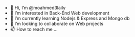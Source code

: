 - 👋 Hi, I’m @moahmed3laily
- 👀 I’m interested in Back-End Web development
- 🌱 I’m currently learning Nodejs & Express and Mongo db
- 💞️ I’m looking to collaborate on Web projects
- 📫 How to reach me ...

<!---
moahmed3laily/moahmed3laily is a ✨ special ✨ repository because its `README.md` (this file) appears on your GitHub profile.
You can click the Preview link to take a look at your changes.
--->
